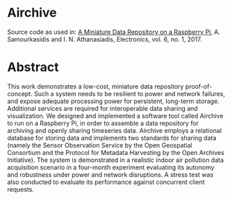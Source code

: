 # Airchive
Source code as used in: [A Miniature Data Repository on a Raspberry Pi](http://www.mdpi.com/2079-9292/6/1/1/htm), A. Samourkasidis and I. N. Athanasiadis, Electronics, vol. 6, no. 1, 2017.

# Abstract
This work demonstrates a low-cost, miniature data repository proof-of-concept. Such a system needs to be resilient to power and network failures, and expose adequate processing power for persistent, long-term storage. Additional services are required for interoperable data sharing and visualization. We designed and implemented a software tool called Airchive to run on a Raspberry Pi, in order to assemble a data repository for archiving and openly sharing timeseries data. Airchive employs a relational database for storing data and implements two standards for sharing data (namely the Sensor Observation Service by the Open Geospatial Consortium and the Protocol for Metadata Harvesting by the Open Archives Initiative). The system is demonstrated in a realistic indoor air pollution data acquisition scenario in a four-month experiment evaluating its autonomy and robustness under power and network disruptions. A stress test was also conducted to evaluate its performance against concurrent client requests.
